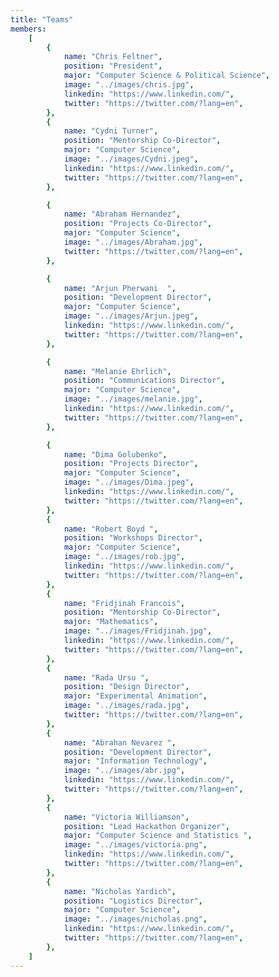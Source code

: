 ```yaml
---
title: "Teams"
members:
    [
        {
            name: "Chris Feltner",
            position: "President",
            major: "Computer Science & Political Science",
            image: "../images/chris.jpg",
            linkedin: "https://www.linkedin.com/",
            twitter: "https://twitter.com/?lang=en",
        },
        {
            name: "Cydni Turner",
            position: "Mentorship Co-Director",
            major: "Computer Science",
            image: "../images/Cydni.jpeg",
            linkedin: "https://www.linkedin.com/",
            twitter: "https://twitter.com/?lang=en",
        },

        {
            name: "Abraham Hernandez",
            position: "Projects Co-Director",
            major: "Computer Science",
            image: "../images/Abraham.jpg",
            twitter: "https://twitter.com/?lang=en",
        },

        {
            name: "Arjun Pherwani  ",
            position: "Development Director",
            major: "Computer Science",
            image: "../images/Arjun.jpeg",
            linkedin: "https://www.linkedin.com/",
            twitter: "https://twitter.com/?lang=en",
        },

        {
            name: "Melanie Ehrlich",
            position: "Communications Director",
            major: "Computer Science",
            image: "../images/melanie.jpg",
            linkedin: "https://www.linkedin.com/",
            twitter: "https://twitter.com/?lang=en",
        },

        {
            name: "Dima Golubenko",
            position: "Projects Director",
            major: "Computer Science",
            image: "../images/Dima.jpeg",
            linkedin: "https://www.linkedin.com/",
            twitter: "https://twitter.com/?lang=en",
        },
        {
            name: "Robert Boyd ",
            position: "Workshops Director",
            major: "Computer Science",
            image: "../images/rob.jpg",
            linkedin: "https://www.linkedin.com/",
            twitter: "https://twitter.com/?lang=en",
        },
        {
            name: "Fridjinah Francois",
            position: "Mentorship Co-Director",
            major: "Mathematics",
            image: "../images/Fridjinah.jpg",
            linkedin: "https://www.linkedin.com/",
            twitter: "https://twitter.com/?lang=en",
        },
        {
            name: "Rada Ursu ",
            position: "Design Director",
            major: "Experimental Animation",
            image: "../images/rada.jpg",
            twitter: "https://twitter.com/?lang=en",
        },
        {
            name: "Abrahan Nevarez ",
            position: "Development Director",
            major: "Information Technology",
            image: "../images/abr.jpg",
            linkedin: "https://www.linkedin.com/",
            twitter: "https://twitter.com/?lang=en",
        },
        {
            name: "Victoria Williamson",
            position: "Lead Hackathon Organizer",
            major: "Computer Science and Statistics ",
            image: "../images/victoria.png",
            linkedin: "https://www.linkedin.com/",
            twitter: "https://twitter.com/?lang=en",
        },
        {
            name: "Nicholas Yardich",
            position: "Logistics Director",
            major: "Computer Science",
            image: "../images/nicholas.png",
            linkedin: "https://www.linkedin.com/",
            twitter: "https://twitter.com/?lang=en",
        },
    ]
---
```

